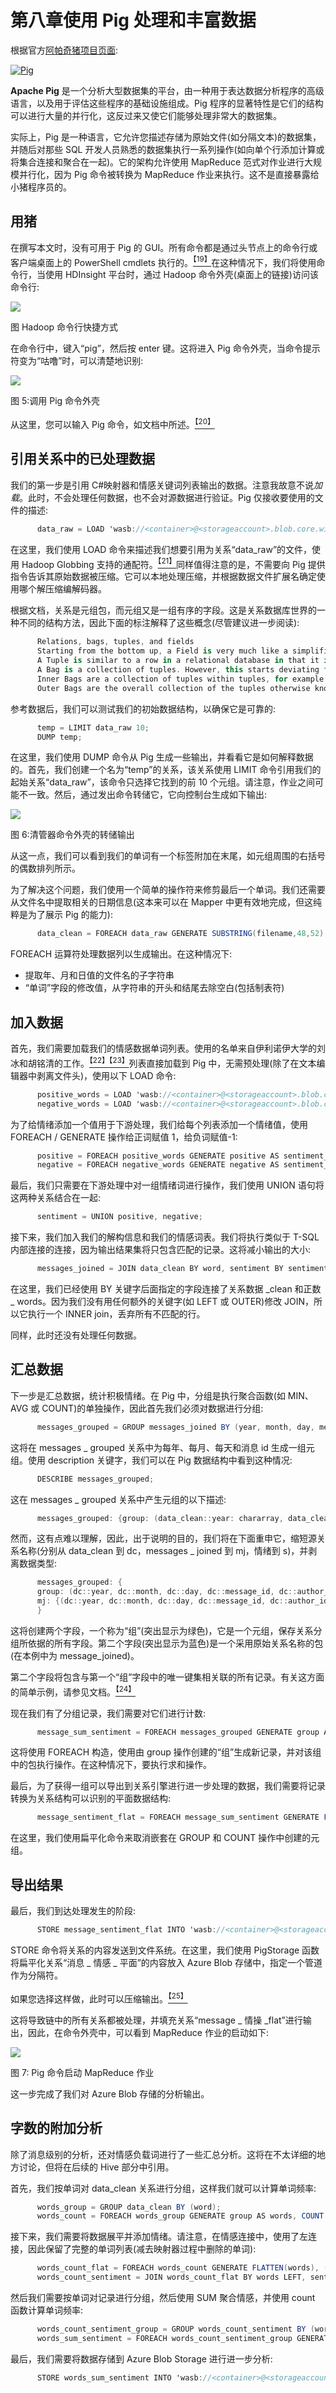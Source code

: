 # 第八章使用 Pig 处理和丰富数据

根据官方[阿帕奇猪项目页面](http://pig.apache.org/):

[![Pig](img/image004.gif)](http://pig.apache.org/)

**Apache Pig** 是一个分析大型数据集的平台，由一种用于表达数据分析程序的高级语言，以及用于评估这些程序的基础设施组成。Pig 程序的显著特性是它们的结构可以进行大量的并行化，这反过来又使它们能够处理非常大的数据集。

实际上，Pig 是一种语言，它允许您描述存储为原始文件(如分隔文本)的数据集，并随后对那些 SQL 开发人员熟悉的数据集执行一系列操作(如向单个行添加计算或将集合连接和聚合在一起)。它的架构允许使用 MapReduce 范式对作业进行大规模并行化，因为 Pig 命令被转换为 MapReduce 作业来执行。这不是直接暴露给小猪程序员的。

## 用猪

在撰写本文时，没有可用于 Pig 的 GUI。所有命令都是通过头节点上的命令行或客户端桌面上的 PowerShell cmdlets 执行的。[<sup>【19】</sup>](12.html#_ftn19)在这种情况下，我们将使用命令行，当使用 HDInsight 平台时，通过 Hadoop 命令外壳(桌面上的链接)访问该命令行:

![](img/image005.png)

图 Hadoop 命令行快捷方式

在命令行中，键入“pig”，然后按 enter 键。这将进入 Pig 命令外壳，当命令提示符变为“咕噜”时，可以清楚地识别:

![](img/image006.jpg)

图 5:调用 Pig 命令外壳

从这里，您可以输入 Pig 命令，如文档中所述。[<sup>【20】</sup>](12.html#_ftn20)

## 引用关系中的已处理数据

我们的第一步是引用 C#映射器和情感关键词列表输出的数据。注意我故意不说*加载*。此时，不会处理任何数据，也不会对源数据进行验证。Pig 仅接收要使用的文件的描述:

```cs
      data_raw = LOAD 'wasb://<container>@<storageaccount>.blob.core.windows.net/user/hadoop/output/Sentiment/part-*' USING PigStorage('|') AS (filename:chararray,message_id:chararray,author_id:chararray,word:chararray);

```

在这里，我们使用 LOAD 命令来描述我们想要引用为关系“data_raw”的文件，使用 Hadoop Globbing 支持的通配符。[<sup>【21】</sup>](12.html#_ftn21)同样值得注意的是，不需要向 Pig 提供指令告诉其原始数据被压缩。它可以本地处理压缩，并根据数据文件扩展名确定使用哪个解压缩编解码器。

根据文档，关系是元组包，而元组又是一组有序的字段。这是关系数据库世界的一种不同的结构方法，因此下面的标注解释了这些概念(尽管建议进一步阅读):

```cs
      Relations, bags, tuples, and fields
      Starting from the bottom up, a Field is very much like a simplified column in the relational database world. It has a name, a data type, and a value, and can be referenced using a zero-based ordinal position within the tuple.
      A Tuple is similar to a row in a relational database in that it is an ordered collection of fields.
      A Bag is a collection of tuples. However, this starts deviating from the relational model in that there are two types of bags: the inner and outer.
      Inner Bags are a collection of tuples within tuples, for example: Tuple 1 ({Tuple 2},{Tuple 3})
      Outer Bags are the overall collection of the tuples otherwise known as a Relation.

```

参考数据后，我们可以测试我们的初始数据结构，以确保它是可靠的:

```cs
      temp = LIMIT data_raw 10;
      DUMP temp;

```

在这里，我们使用 DUMP 命令从 Pig 生成一些输出，并看看它是如何解释数据的。首先，我们创建一个名为“temp”的关系，该关系使用 LIMIT 命令引用我们的起始关系“data_raw”，该命令只选择它找到的前 10 个元组。请注意，作业之间可能不一致。然后，通过发出命令转储它，它向控制台生成如下输出:

![](img/image007.jpg)

图 6:清管器命令外壳的转储输出

从这一点，我们可以看到我们的单词有一个标签附加在末尾，如元组周围的右括号的偶数排列所示。

为了解决这个问题，我们使用一个简单的操作符来修剪最后一个单词。我们还需要从文件名中提取相关的日期信息(这本来可以在 Mapper 中更有效地完成，但这纯粹是为了展示 Pig 的能力):

```cs
      data_clean = FOREACH data_raw GENERATE SUBSTRING(filename,48,52) AS year, SUBSTRING(filename,52,54) AS month, SUBSTRING(filename,54,56) AS day, message_id, author_id, TRIM(word) AS word;

```

FOREACH 运算符处理数据列以生成输出。在这种情况下:

*   提取年、月和日值的文件名的子字符串
*   “单词”字段的修改值，从字符串的开头和结尾去除空白(包括制表符)

## 加入数据

首先，我们需要加载我们的情感数据单词列表。使用的名单来自伊利诺伊大学的刘冰和胡铭清的工作。[<sup>【22】</sup>](12.html#_ftn22)[<sup>【23】</sup>](12.html#_ftn23)列表直接加载到 Pig 中，无需预处理(除了在文本编辑器中剥离文件头)，使用以下 LOAD 命令:

```cs
      positive_words = LOAD 'wasb://<container>@<storageaccount>.blob.core.windows.net/user/hadoop/data/positive.csv' USING PigStorage('|') AS (positive:chararray);
      negative_words = LOAD 'wasb://<container>@<storageaccount>.blob.core.windows.net/user/hadoop/data/negative.csv' USING PigStorage('|') AS (negative:chararray);

```

为了给情绪添加一个值用于下游处理，我们给每个列表添加一个情绪值，使用 FOREACH / GENERATE 操作给正词赋值 1，给负词赋值-1:

```cs
      positive = FOREACH positive_words GENERATE positive AS sentiment_word, 1 AS sentiment_value;
      negative = FOREACH negative_words GENERATE negative AS sentiment_word, -1 AS sentiment_value;

```

最后，我们只需要在下游处理中对一组情绪词进行操作，我们使用 UNION 语句将这两种关系结合在一起:

```cs
      sentiment = UNION positive, negative;

```

接下来，我们加入我们的解构信息和我们的情感词表。我们将执行类似于 T-SQL 内部连接的连接，因为输出结果集将只包含匹配的记录。这将减小输出的大小:

```cs
      messages_joined = JOIN data_clean BY word, sentiment BY sentiment_word;

```

在这里，我们已经使用 BY 关键字后面指定的字段连接了关系数据 _clean 和正数 _ words。因为我们没有用任何额外的关键字(如 LEFT 或 OUTER)修改 JOIN，所以它执行一个 INNER join，丢弃所有不匹配的行。

同样，此时还没有处理任何数据。

## 汇总数据

下一步是汇总数据，统计积极情绪。在 Pig 中，分组是执行聚合函数(如 MIN、AVG 或 COUNT)的单独操作，因此首先我们必须对数据进行分组:

```cs
      messages_grouped = GROUP messages_joined BY (year, month, day, message_id, author_id);

```

这将在 messages _ grouped 关系中为每年、每月、每天和消息 id 生成一组元组。使用 description 关键字，我们可以在 Pig 数据结构中看到这种情况:

```cs
      DESCRIBE messages_grouped;

```

这在 messages _ grouped 关系中产生元组的以下描述:

```cs
      messages_grouped: {group: (data_clean::year: chararray, data_clean::month: chararray, data_clean::day: chararray, data_clean::message_id: chararray, data_clean::author_id: chararray), messages_joined: {(data_clean::year: chararray, data_clean::month: chararray, data_clean::day: chararray, data_clean::message_id: chararray, data_clean::author_id: chararray, data_clean::word: chararray, sentiment::sentiment_word:chararray, sentiment::sentiment_value: int)}}

```

然而，这有点难以理解，因此，出于说明的目的，我们将在下面重申它，缩短源关系名称(分别从 data_clean 到 dc，messages _ joined 到 mj，情绪到 s)，并剥离数据类型:

```cs
      messages_grouped: {
      group: (dc::year, dc::month, dc::day, dc::message_id, dc::author_id),
      mj: {(dc::year, dc::month, dc::day, dc::message_id, dc::author_id, dc::word, s::sentiment_word, s::sentiment_value)}
      }

```

这将创建两个字段，一个称为“组”(突出显示为绿色)，它是一个元组，保存关系分组所依据的所有字段。第二个字段(突出显示为蓝色)是一个采用原始关系名称的包(在本例中为 message_joined)。

第二个字段将包含与第一个“组”字段中的唯一键集相关联的所有记录。有关这方面的简单示例，请参见文档。[<sup>【24】</sup>](12.html#_ftn24)

现在我们有了分组记录，我们需要对它们进行计数:

```cs
      message_sum_sentiment = FOREACH messages_grouped GENERATE group AS message_details, SUM(messages_joined.sentiment_value) AS sentiment;

```

这将使用 FOREACH 构造，使用由 group 操作创建的“组”生成新记录，并对该组中的包执行操作。在这种情况下，要执行求和操作。

最后，为了获得一组可以导出到关系引擎进行进一步处理的数据，我们需要将记录转换为关系结构可以识别的平面数据结构:

```cs
      message_sentiment_flat = FOREACH message_sum_sentiment GENERATE FLATTEN(message_details), (int)sentiment;

```

在这里，我们使用扁平化命令来取消嵌套在 GROUP 和 COUNT 操作中创建的元组。

## 导出结果

最后，我们到达处理发生的阶段:

```cs
      STORE message_sentiment_flat INTO 'wasb://<container>@<storageaccount>.blob.core.windows.net/user/hadoop/pig_out/messages' USING PigStorage('|');

```

STORE 命令将关系的内容发送到文件系统。在这里，我们使用 PigStorage 函数将扁平化关系“消息 _ 情感 _ 平面”的内容放入 Azure Blob 存储中，指定一个管道作为分隔符。

如果您选择这样做，此时可以压缩输出。[<sup>【25】</sup>](12.html#_ftn25)

这将导致链中的所有关系都被处理，并填充关系“message _ 情操 _flat”进行输出，因此，在命令外壳中，可以看到 MapReduce 作业的启动如下:

![](img/image008.jpg)

图 7: Pig 命令启动 MapReduce 作业

这一步完成了我们对 Azure Blob 存储的分析输出。

## 字数的附加分析

除了消息级别的分析，还对情感负载词进行了一些汇总分析。这将在不太详细的地方讨论，但将在后续的 Hive 部分中引用。

首先，我们按单词对 data_clean 关系进行分组，这样我们就可以计算单词频率:

```cs
      words_group = GROUP data_clean BY (word);
      words_count = FOREACH words_group GENERATE group AS words, COUNT (data_clean) AS count;

```

接下来，我们需要将数据展平并添加情绪。请注意，在情感连接中，使用了左连接，因此保留了完整的单词列表(减去映射器过程中删除的单词):

```cs
      words_count_flat = FOREACH words_count GENERATE FLATTEN(words), (int)count;
      words_count_sentiment = JOIN words_count_flat BY words LEFT, sentiment BY sentiment_word;

```

然后我们需要按单词对记录进行分组，然后使用 SUM 聚合情感，并使用 count 函数计算单词频率:

```cs
      words_count_sentiment_group = GROUP words_count_sentiment BY (words);
      words_sum_sentiment = FOREACH words_count_sentiment_group GENERATE group AS words, SUM(words_count_sentiment.count) AS count, SUM(words_count_sentiment.sentiment_value) AS sentiment;

```

最后，我们需要将数据存储到 Azure Blob Storage 进行进一步分析:

```cs
      STORE words_sum_sentiment INTO 'wasb://<container>@<storageaccount>.blob.core.windows.net/user/hadoop/pig_out/words' USING PigStorage('|');

```